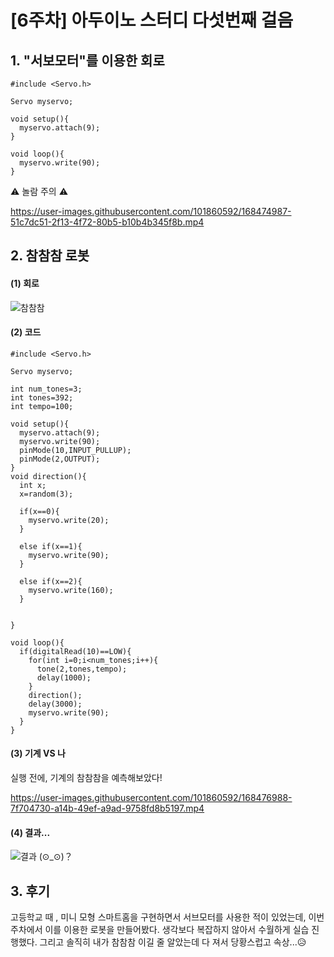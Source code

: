 [6주차] 아두이노 스터디 다섯번째 걸음
====
## 1. "서보모터"를 이용한 회로
```
#include <Servo.h>

Servo myservo;

void setup(){
  myservo.attach(9);
}

void loop(){
  myservo.write(90);
}

```
⚠ 놀람 주의 ⚠

https://user-images.githubusercontent.com/101860592/168474987-51c7dc51-2f13-4f72-80b5-b10b4b345f8b.mp4





## 2. 참참참 로봇

#### (1) 회로
![참참참](https://user-images.githubusercontent.com/101860592/168476518-0ff0dd27-2065-449f-9a01-1e978dd77d44.jpg)


#### (2) 코드
```
#include <Servo.h>

Servo myservo;

int num_tones=3;
int tones=392;
int tempo=100;

void setup(){
  myservo.attach(9);
  myservo.write(90);
  pinMode(10,INPUT_PULLUP);
  pinMode(2,OUTPUT);
}
void direction(){
  int x;
  x=random(3);

  if(x==0){
    myservo.write(20);
  }

  else if(x==1){
    myservo.write(90);
  }

  else if(x==2){
    myservo.write(160);
  }

 
}

void loop(){
  if(digitalRead(10)==LOW){
    for(int i=0;i<num_tones;i++){
      tone(2,tones,tempo);
      delay(1000);
    }
    direction();
    delay(3000);
    myservo.write(90);
  }
}

```
#### (3) 기계 VS 나
실행 전에, 기계의 참참참을 예측해보았다!



https://user-images.githubusercontent.com/101860592/168476988-7f704730-a14b-49ef-a9ad-9758fd8b5197.mp4





#### (4) 결과...
![결과](https://user-images.githubusercontent.com/101860592/168476538-7cc81f68-67d4-4a97-b812-a978bedeeec0.jpg)
(⊙_⊙)？



## 3. 후기
고등학교 때 , 미니 모형 스마트홈을 구현하면서 서브모터를 사용한 적이 있었는데, 이번 주차에서 이를 이용한 로봇을 만들어봤다.
생각보다 복잡하지 않아서 수월하게 실습 진행했다.
그리고 솔직히 내가 참참참 이길 줄 알았는데 다 져서 당황스럽고 속상...😥
